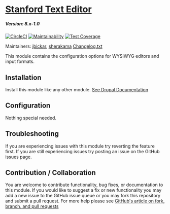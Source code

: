 # [Stanford Text Editor](https://github.com/SU-SWS/stanford_text_editor)
##### Version: 8.x-1.0

[![CircleCI](https://circleci.com/gh/SU-SWS/stanford_text_editor.svg?style=svg)](https://circleci.com/gh/SU-SWS/stanford_text_editor)
[![Maintainability](https://api.codeclimate.com/v1/badges/3db3047a28d5bd9058db/maintainability)](https://codeclimate.com/github/SU-SWS/stanford_text_editor/maintainability)
[![Test Coverage](https://api.codeclimate.com/v1/badges/3db3047a28d5bd9058db/test_coverage)](https://codeclimate.com/github/SU-SWS/stanford_text_editor/test_coverage)

Maintainers: [jbickar](https://github.com/jbickar), [sherakama](https://github.com/sherakama)
[Changelog.txt](CHANGELOG.txt)

This module contains the configuration options for WYSIWYG editors and input formats.

Installation
---

Install this module like any other module. [See Drupal Documentation](https://www.drupal.org/docs/8/extending-drupal-8/installing-contributed-modules-find-import-enable-configure-drupal-8)

Configuration
---

Nothing special needed.

Troubleshooting
---

If you are experiencing issues with this module try reverting the feature first. If you are still experiencing issues try posting an issue on the GitHub issues page.

Contribution / Collaboration
---

You are welcome to contribute functionality, bug fixes, or documentation to this module. If you would like to suggest a fix or new functionality you may add a new issue to the GitHub issue queue or you may fork this repository and submit a pull request. For more help please see [GitHub's article on fork, branch, and pull requests](https://help.github.com/articles/using-pull-requests)
